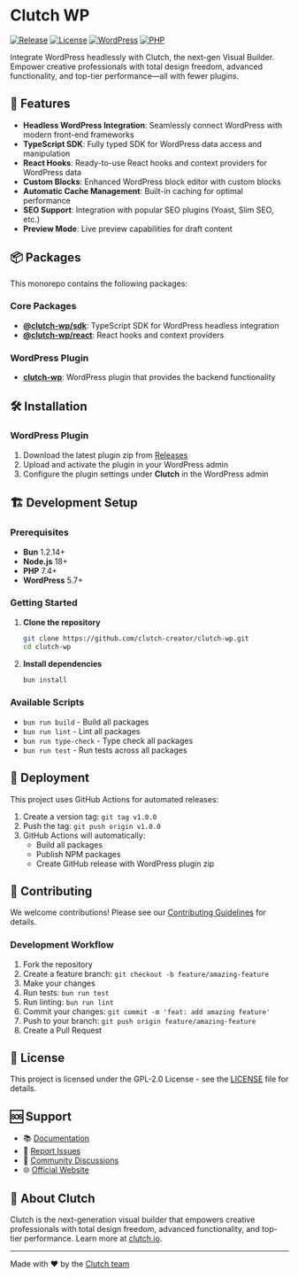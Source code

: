 # Clutch WP

[![Release](https://github.com/clutch-creator/clutch-wp/actions/workflows/release.yml/badge.svg)](https://github.com/clutch-creator/clutch-wp/actions/workflows/release.yml)
[![License](https://img.shields.io/badge/license-GPL--2.0-blue.svg)](LICENSE)
[![WordPress](https://img.shields.io/badge/WordPress-5.7%2B-blue.svg)](https://wordpress.org/)
[![PHP](https://img.shields.io/badge/PHP-7.4%2B-purple.svg)](https://php.net/)

Integrate WordPress headlessly with Clutch, the next-gen Visual Builder. Empower creative professionals with total design freedom, advanced functionality, and top-tier performance—all with fewer plugins.

## 🚀 Features

- **Headless WordPress Integration**: Seamlessly connect WordPress with modern front-end frameworks
- **TypeScript SDK**: Fully typed SDK for WordPress data access and manipulation
- **React Hooks**: Ready-to-use React hooks and context providers for WordPress data
- **Custom Blocks**: Enhanced WordPress block editor with custom blocks
- **Automatic Cache Management**: Built-in caching for optimal performance
- **SEO Support**: Integration with popular SEO plugins (Yoast, Slim SEO, etc.)
- **Preview Mode**: Live preview capabilities for draft content

## 📦 Packages

This monorepo contains the following packages:

### Core Packages

- **[@clutch-wp/sdk](./packages/sdk)**: TypeScript SDK for WordPress headless integration
- **[@clutch-wp/react](./packages/react)**: React hooks and context providers

### WordPress Plugin

- **[clutch-wp](./plugins/clutch-wp)**: WordPress plugin that provides the backend functionality

## 🛠 Installation

### WordPress Plugin

1. Download the latest plugin zip from [Releases](https://github.com/clutch-creator/clutch-wp/releases)
2. Upload and activate the plugin in your WordPress admin
3. Configure the plugin settings under **Clutch** in the WordPress admin

## 🏗 Development Setup

### Prerequisites

- **Bun** 1.2.14+
- **Node.js** 18+
- **PHP** 7.4+
- **WordPress** 5.7+

### Getting Started

1. **Clone the repository**

   ```bash
   git clone https://github.com/clutch-creator/clutch-wp.git
   cd clutch-wp
   ```

2. **Install dependencies**
   ```bash
   bun install
   ```

### Available Scripts

- `bun run build` - Build all packages
- `bun run lint` - Lint all packages
- `bun run type-check` - Type check all packages
- `bun run test` - Run tests across all packages

## 🚀 Deployment

This project uses GitHub Actions for automated releases:

1. Create a version tag: `git tag v1.0.0`
2. Push the tag: `git push origin v1.0.0`
3. GitHub Actions will automatically:
   - Build all packages
   - Publish NPM packages
   - Create GitHub release with WordPress plugin zip

## 🤝 Contributing

We welcome contributions! Please see our [Contributing Guidelines](CONTRIBUTING.md) for details.

### Development Workflow

1. Fork the repository
2. Create a feature branch: `git checkout -b feature/amazing-feature`
3. Make your changes
4. Run tests: `bun run test`
5. Run linting: `bun run lint`
6. Commit your changes: `git commit -m 'feat: add amazing feature'`
7. Push to your branch: `git push origin feature/amazing-feature`
8. Create a Pull Request

## 📄 License

This project is licensed under the GPL-2.0 License - see the [LICENSE](LICENSE) file for details.

## 🆘 Support

- 📚 [Documentation](https://docs.clutch.io)
- 🐛 [Report Issues](https://github.com/clutch-creator/clutch-wp/issues)
- 💬 [Community Discussions](https://discord.gg/j4bnupeese)
- 🌐 [Official Website](https://clutch.io)

## 🏢 About Clutch

Clutch is the next-generation visual builder that empowers creative professionals with total design freedom, advanced functionality, and top-tier performance. Learn more at [clutch.io](https://clutch.io).

---

Made with ❤️ by the [Clutch team](https://clutch.io)

